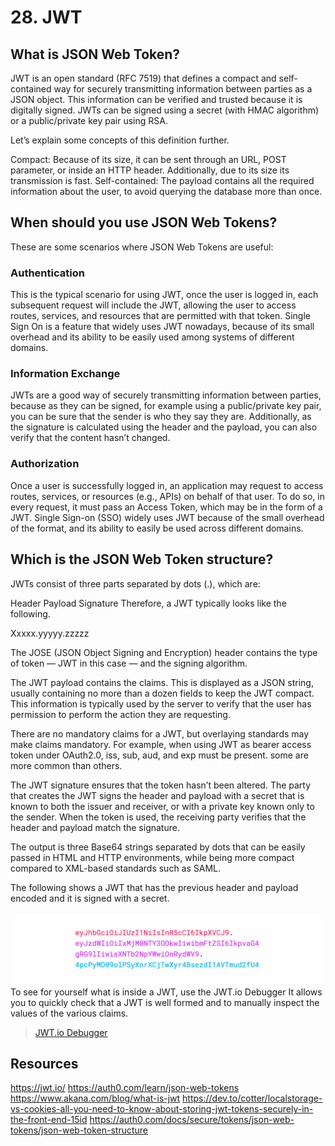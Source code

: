 # 28. JWT

## What is JSON Web Token?
JWT is an open standard (RFC 7519) that defines a compact and self-contained way for securely transmitting information between parties as a JSON object. This information can be verified and trusted because it is digitally signed. JWTs can be signed using a secret (with HMAC algorithm) or a public/private key pair using RSA.

Let’s explain some concepts of this definition further.

Compact: Because of its size, it can be sent through an URL, POST parameter, or inside an HTTP header. Additionally, due to its size its transmission is fast.
Self-contained: The payload contains all the required information about the user, to avoid querying the database more than once.

## When should you use JSON Web Tokens?
These are some scenarios where JSON Web Tokens are useful:

### Authentication
 This is the typical scenario for using JWT, once the user is logged in, each subsequent request will include the JWT, allowing the user to access routes, services, and resources that are permitted with that token. Single Sign On is a feature that widely uses JWT nowadays, because of its small overhead and its ability to be easily used among systems of different domains.
### Information Exchange
 JWTs are a good way of securely transmitting information between parties, because as they can be signed, for example using a public/private key pair, you can be sure that the sender is who they say they are. Additionally, as the signature is calculated using the header and the payload, you can also verify that the content hasn’t changed.

### Authorization
 Once a user is successfully logged in, an application may request to access routes, services, or resources (e.g., APIs) on behalf of that user. To do so, in every request, it must pass an Access Token, which may be in the form of a JWT. Single Sign-on (SSO) widely uses JWT because of the small overhead of the format, and its ability to easily be used across different domains.
## Which is the JSON Web Token structure?
JWTs consist of three parts separated by dots (.), which are:

Header
Payload
Signature
Therefore, a JWT typically looks like the following.

Xxxxx.yyyyy.zzzzz


The JOSE (JSON Object Signing and Encryption) header contains the type of token — JWT in this case — and the signing algorithm.  

The JWT payload contains the claims. This is displayed as a JSON string, usually containing no more than a dozen fields to keep the JWT compact. This information is typically used by the server to verify that the user has permission to perform the action they are requesting.

There are no mandatory claims for a JWT, but overlaying standards may make claims mandatory. For example, when using JWT as bearer access token under OAuth2.0, iss, sub, aud, and exp must be present. some are more common than others. 

The JWT signature ensures that the token hasn’t been altered. The party that creates the JWT signs the header and payload with a secret that is known to both the issuer and receiver, or with a private key known only to the sender. When the token is used, the receiving party verifies that the header and payload match the signature. 

The output is three Base64 strings separated by dots that can be easily passed in HTML and HTTP environments, while being more compact compared to XML-based standards such as SAML.

The following shows a JWT that has the previous header and payload encoded and it is signed with a secret.

![JWT](/studyMaterial/28-jwt/encoded-jwt4.png)
To see for yourself what is inside a JWT, use the JWT.io Debugger It allows you to quickly check that a JWT is well formed and to manually inspect the values of the various claims.

>[JWT.io Debugger](https://jwt.io/?_gl=1*gkwass*rollup_ga*ODY4MTQ4NjYwLjE2NzE1NzEwMDg.*rollup_ga_F1G3E656YZ*MTY3MTU3MTAwOC4xLjEuMTY3MTU3MzMwNC42MC4wLjA.&_ga=2.98456863.1858683253.1671572541-868148660.1671571008)
## Resources
https://jwt.io/
https://auth0.com/learn/json-web-tokens
https://www.akana.com/blog/what-is-jwt
https://dev.to/cotter/localstorage-vs-cookies-all-you-need-to-know-about-storing-jwt-tokens-securely-in-the-front-end-15id
https://auth0.com/docs/secure/tokens/json-web-tokens/json-web-token-structure


